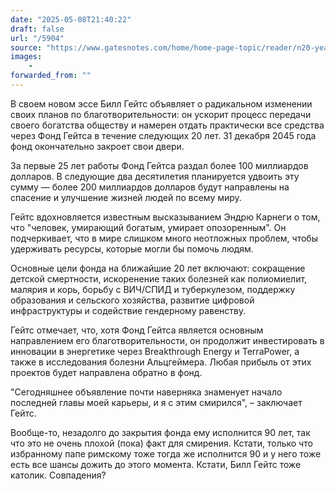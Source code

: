 ```yaml
---
date: "2025-05-08T21:40:22"
draft: false
url: "/5904"
source: "https://www.gatesnotes.com/home/home-page-topic/reader/n20-years-to-give-away-virtually-all-my-wealth"
images:
    -
forwarded_from: ""
---
```


В своем новом эссе Билл Гейтс объявляет о радикальном изменении своих планов по благотворительности: он ускорит процесс передачи своего богатства обществу и намерен отдать практически все средства через Фонд Гейтса в течение следующих 20 лет. 31 декабря 2045 года фонд окончательно закроет свои двери.

За первые 25 лет работы Фонд Гейтса раздал более 100 миллиардов долларов. В следующие два десятилетия планируется удвоить эту сумму — более 200 миллиардов долларов будут направлены на спасение и улучшение жизней людей по всему миру.

Гейтс вдохновляется известным высказыванием Эндрю Карнеги о том, что "человек, умирающий богатым, умирает опозоренным". Он подчеркивает, что в мире слишком много неотложных проблем, чтобы удерживать ресурсы, которые могли бы помочь людям.

Основные цели фонда на ближайшие 20 лет включают: сокращение детской смертности, искоренение таких болезней как полиомиелит, малярия и корь, борьбу с ВИЧ/СПИД и туберкулезом, поддержку образования и сельского хозяйства, развитие цифровой инфраструктуры и содействие гендерному равенству.

Гейтс отмечает, что, хотя Фонд Гейтса является основным направлением его благотворительности, он продолжит инвестировать в инновации в энергетике через Breakthrough Energy и TerraPower, а также в исследования болезни Альцгеймера. Любая прибыль от этих проектов будет направлена обратно в фонд.

"Сегодняшнее объявление почти наверняка знаменует начало последней главы моей карьеры, и я с этим смирился", – заключает Гейтс.

Вообще-то, незадолго до закрытия фонда ему исполнится 90 лет, так что это не очень плохой (пока) факт для смирения. Кстати, только что избранному папе римскому тоже тогда же исполнится 90 и у него тоже есть все шансы дожить до этого момента. Кстати, Билл Гейтс тоже католик. Совпадения?
